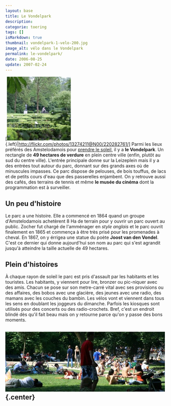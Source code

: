```yaml
---
layout: base
title: Le Vondelpark
description: 
categorie: toering
tags: []
isMarkdown: true
thumbnail: vondelpark-1-velo-200.jpg
image_alt: vélo dans le Vondelpark
permalink: le-vondelpark/
date: 2006-08-25
update: 2007-02-24
---
```




[![vélo dans le Vondelpark](vondelpark-1-velo-200.jpg){.left}|http://flickr.com/photos/13274211@N00/220282761/]
Parmi les lieux préférés des Amstelodamois pour [prendre le soleil](/revisions-sous-le-soleil), il y a **le Vondelpark**. Un rectangle de **49 hectares de verdure** en plein centre ville (enfin, plutôt au sud du centre ville). L'entrée principale donne sur la Leizeplein mais il y a des entrées tout autour du parc, donnant sur des grands axes où de minuscules impasses. Ce parc dispose de pelouses, de bois touffus, de lacs et de petits cours d'eau que des passerelles enjambent. On y retrouve aussi des cafés, des terrains de tennis et même **le musée du cinéma** dont la programmation est à surveiller. 

## Un peu d'histoire
Le parc a une histoire. Elle a commencé en 1864 quand un groupe d'Amstelodamois achetèrent 8 Ha de terrain pour y ouvrir un parc ouvert au public. Zocher fut chargé de l'amménager en *style anglais* et le parc ouvrit finalement en 1865 et commença à être très prisé pour les promenades à cheval. En 1867, on y érrigea une statue du poète **Joost van den Vondel**. C'est ce dernier qui donne aujourd'hui son nom au parc qui s'est agrandit jusqu'à atteindre la taille actuelle de 49 hectares.

## Plein d'histoires
À chaque rayon de soleil le parc est pris d'assault par les habitants et les touristes. Les habitants, y viennent pour lire, bronzer ou pic-niquer avec des amis. Chacun se pose sur son metre-carré vital avec ses provisions ou des affaires, des bobos avec une glacière, des jeunes avec une radio, des mamans avec les couches du bambin. Les vélos vont et viennent dans tous les sens en doublant les joggeurs du dimanche. Parfois les kiosques sont utilisés pour des concerts ou des radio-crochets. Bref, c'est un endroit blindé dès qu'il fait beau mais on y retourne parce qu'on y passe des bons moments.

![Le Vondelpark](vondelpark-blinde.jpg){.center}
---